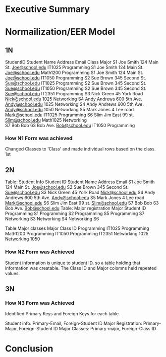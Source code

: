 # Executive Summary

# Normailization/EER Model
## 1N
StudentID	 Student Name 	Address 		Email 		Class	 	Major
S1 		Joe Smith 	124 Main St.	 Joe@school.edu 	IT1025		Programming
S1 		Joe Smith 	124 Main St.	 Joe@school.edu		Math1200	Programming
S1 		Joe Smith 	124 Main St.	 Joe@school.edu		IT1050		Programming
S2		 Sue Brown 	345 Second St. 	Sue@school.edu 		IT1025		Programming
S2		 Sue Brown 	345 Second St. 	Sue@school.edu 		IT1050		Programming
S2		 Sue Brown 	345 Second St. 	Sue@school.edu 		IT2351 		Programming
S3 		Nick Green 	45 York Road 	Nick@school.edu 	1025 		Networking
S4 		Andy Andrews 	600 5th Ave. 	Andy@school.edu 	1025	 	Networking
S4 		Andy Andrews 	600 5th Ave.	 Andy@school.edu 	1050 		Networking
S5		Mark Jones	4 Lee road	Mark@school.edu		IT1025		Programming
S6		Slim Jim	East 99 st.	Slim@school.edu		Math1025	Networking	
S7		Bob Bob		63 Bob Ave.	Bob@school.edu		IT1050		Programming

### How N1 Form was achieved 
Changed Classes to 'Class' and made individual rows based on the class. 1st

## 2N
Table: Student Info
Student ID	Student Name	Address		Email
S1		Joe Smith	124 Main St.	Joe@school.edu
S2		Sue Brown	345 Second St.	Sue@school.edu
S3		Nick Green	45 York Road 	Nick@school.edu
S4		Andy Andrews	600 5th Ave.	Andy@school.edu
S5		Mark Jones	4 Lee road	Mark@school.edu
S6		Slim Jim	East 99 st.	Slim@school.edu	
S7		Bob Bob		63 Bob Ave.	Bob@school.edu
Table: Major registration
Major		Student ID
Programming	S1
Programming	S2
Programming	S5
Programming	S7
Networking	S3
Networking	S4
Networking	S6

Table:Major classes
Major		Class ID
Programming	IT1025
Programming	Math1200
Programming	IT1050
Programming	IT2351
Networking	1025
Networking	1050

### How N2 Form was Achieved
Student information is unique to student ID, so a table holding that information was creatable.
The Class ID and Major colomns held repeated values.

## 3N
### How N3 Form was Achieved
Identified Primary Keys and Foreign Keys for each table.

Student info: Primary-Email, Foreign-Student ID
Major Registration: Primary-Major, Foreign-Student ID
Major Classes: Primary-major, Foreign-Class ID


# Conclusion
